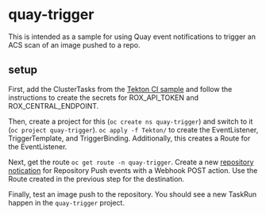 # quay-trigger

This is intended as a sample for using Quay event notifications to trigger an ACS scan of an image pushed to a repo.

## setup

First, add the ClusterTasks from the [Tekton CI sample](https://github.com/stackrox/contributions/tree/main/ci/Tekton) and follow the instructions to create the secrets for ROX_API_TOKEN and ROX_CENTRAL_ENDPOINT.

Then, create a project for this (`oc create ns quay-trigger`) and switch to it (`oc project quay-trigger`).  `oc apply -f Tekton/` to create the EventListener, TriggerTemplate, and TriggerBinding.  Additionally, this creates a Route for the EventListener.

Next, get the route `oc get route -n quay-trigger`.  Create a new [repository notication](https://access.redhat.com/documentation/en-us/red_hat_quay/3/html/use_red_hat_quay/repository_notifications) for Repository Push events with a Webhook POST action.  Use the Route created in the previous step for the destination.

Finally, test an image push to the repository.  You should see a new TaskRun happen in the `quay-trigger` project.